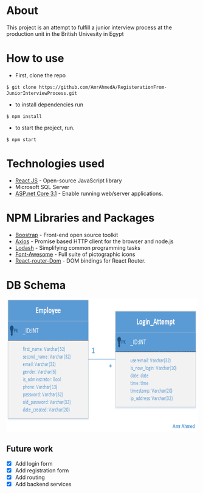 # About
This project is an attempt to fulfill a junior interview process at the production unit in the British Univesity in Egypt

# How to use
* First, clone the repo  
```
$ git clone https://github.com/AmrAhmedA/RegisterationFrom-JuniorInterviewProcess.git
``` 
* to install dependencies run 
``` 
$ npm install 
```
* to start the project, run.
```
$ npm start
```
# Technologies used 
* [React JS](https://reactjs.org/) - Open-source JavaScript library
* Microsoft SQL Server
* [ASP.net Core 3.1](https://dotnet.microsoft.com/download/dotnet-core/3.1) - Enable running web/server applications.

# NPM Libraries and Packages
* [Boostrap](https://getbootstrap.com/) - Front-end open source toolkit
* [Axios](https://www.npmjs.com/package/axios) - Promise based HTTP client for the browser and node.js
* [Lodash](https://www.npmjs.com/package/lodash) - Simplifying common programming tasks
* [Font-Awesome](https://www.npmjs.com/package/font-awesome) - Full suite of pictographic icons
* [React-router-Dom](https://www.npmjs.com/package/react-router-dom) - DOM bindings for React Router.

# DB Schema 
<img src="https://github.com/AmrAhmedA/RegisterationFrom-JuniorInterviewProcess/blob/master/src/images/DBSchema.png?raw=true" width="650" height="350"> 

## Future work 
- [x] Add login form 
- [x] Add registration form
- [x] Add routing
- [x] Add backend services
